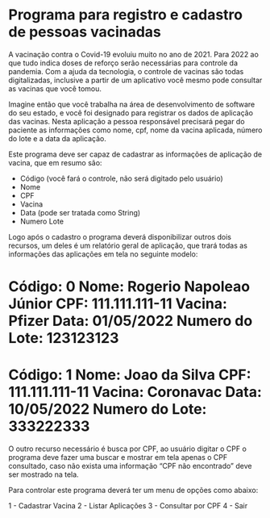 # Programa para registro e cadastro de pessoas vacinadas

A vacinação contra o Covid-19 evoluiu muito no ano de 2021. Para 2022 ao que tudo indica doses de reforço serão necessárias para controle da pandemia. Com a ajuda da tecnologia, o controle de vacinas são todas digitalizadas, inclusive a partir de um aplicativo você mesmo pode consultar as vacinas que você tomou.

Imagine então que você trabalha na área de desenvolvimento de software do seu estado, e você foi designado para registrar os dados de aplicação das vacinas. Nesta aplicação a pessoa responsável precisará pegar do paciente as informações como nome, cpf, nome da vacina aplicada, número do lote e a data da aplicação.

Este programa deve ser capaz de cadastrar as informações de aplicação de vacina, que em resumo são:

- Código (você fará o controle, não será digitado pelo usuário)
- Nome
- CPF
- Vacina
- Data (pode ser tratada como String)
- Numero Lote

Logo após o cadastro o programa deverá disponibilizar outros dois recursos, um deles é um relatório geral de aplicação, que trará todas as informações das aplicações em tela no seguinte modelo:

Código: 0
Nome: Rogerio Napoleao Júnior
CPF: 111.111.111-11
Vacina: Pfizer
Data: 01/05/2022
Numero do Lote: 123123123
==================================
Código: 1
Nome: Joao da Silva
CPF: 111.111.111-11
Vacina: Coronavac
Data: 10/05/2022
Numero do Lote: 333222333
==================================

O outro recurso necessário é busca por CPF, ao usuário digitar o CPF o programa deve fazer uma buscar e mostrar em tela apenas o CPF consultado, caso não exista uma informação “CPF não encontrado” deve ser mostrado na tela.

Para controlar este programa deverá ter um menu de opções como abaixo:

1 - Cadastrar Vacina
2 - Listar Aplicações
3 - Consultar por CPF
4 - Sair
